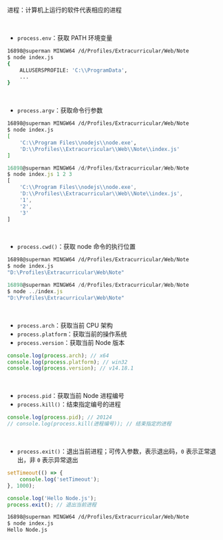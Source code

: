 <br>

进程：计算机上运行的软件代表相应的进程

<br>

-   `process.env`：获取 PATH 环境变量

```bash
16898@superman MINGW64 /d/Profiles/Extracurricular/Web/Note
$ node index.js
{
	ALLUSERSPROFILE: 'C:\\ProgramData',
	...
}
```

<br>

-   `process.argv`：获取命令行参数

```bash
16898@superman MINGW64 /d/Profiles/Extracurricular/Web/Note
$ node index.js
[
	'C:\\Program Files\\nodejs\\node.exe',
	'D:\\Profiles\\Extracurricular\\Web\\Note\\index.js'
]
```

```js
16898@superman MINGW64 /d/Profiles/Extracurricular/Web/Note
$ node index.js 1 2 3
[
	'C:\\Program Files\\nodejs\\node.exe',
	'D:\\Profiles\\Extracurricular\\Web\\Note\\index.js',
	'1',
	'2',
	'3'
]
```

<br>

-   `process.cwd()`：获取 node 命令的执行位置

```bash
16898@superman MINGW64 /d/Profiles/Extracurricular/Web/Note
$ node index.js
"D:\Profiles\Extracurricular\Web\Note"
```

```js
16898@superman MINGW64 /d/Profiles/Extracurricular/Web/Note
$ node ../index.js
"D:\Profiles\Extracurricular\Web\Note"
```

<br>

-   `process.arch`：获取当前 CPU 架构
-   `process.platform`：获取当前的操作系统
-   `process.version`：获取当前 Node 版本

```js
console.log(process.arch); // x64
console.log(process.platform); // win32
console.log(process.version); // v14.18.1
```

<br>

-   `process.pid`：获取当前 Node 进程编号
-   `process.kill()`：结束指定编号的进程

```js
console.log(process.pid); // 20124
// console.log(process.kill(进程编号)); // 结束指定的进程
```

<br>

-   `process.exit()`：退出当前进程；可传入参数，表示退出码，`0` 表示正常退出，非 `0` 表示异常退出

```js
setTimeout(() => {
    console.log('setTimeout');
}, 1000);

console.log('Hello Node.js');
process.exit(); // 退出当前进程
```

```bash
16898@superman MINGW64 /d/Profiles/Extracurricular/Web/Note
$ node index.js
Hello Node.js
```

<br>
